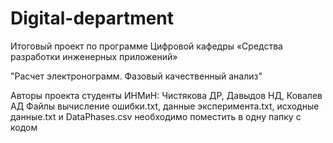 # Digital-department
Итоговый проект по программе Цифровой кафедры «Средства разработки инженерных приложений»

"Расчет электронограмм. Фазовый качественный анализ"

Авторы проекта студенты ИНМиН: Чистякова ДР, Давыдов НД, Ковалев АД
Файлы вычисление ошибки.txt, данные эксперимента.txt, исходные данные.txt и DataPhases.csv необходимо поместить в одну папку с кодом
